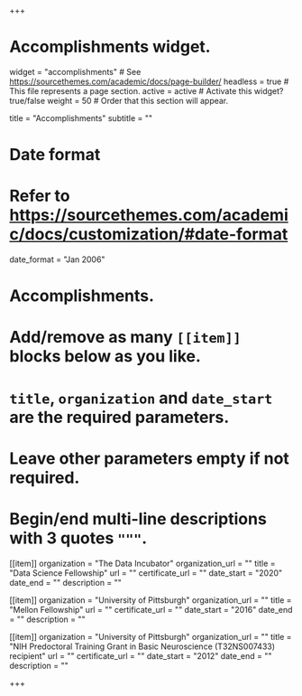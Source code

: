 +++
# Accomplishments widget.
widget = "accomplishments"  # See https://sourcethemes.com/academic/docs/page-builder/
headless = true  # This file represents a page section.
active = active  # Activate this widget? true/false
weight = 50  # Order that this section will appear.

title = "Accomplish&shy;ments"
subtitle = ""

# Date format
#   Refer to https://sourcethemes.com/academic/docs/customization/#date-format
date_format = "Jan 2006"

# Accomplishments.
#   Add/remove as many `[[item]]` blocks below as you like.
#   `title`, `organization` and `date_start` are the required parameters.
#   Leave other parameters empty if not required.
#   Begin/end multi-line descriptions with 3 quotes `"""`.

[[item]]
  organization = "The Data Incubator"
  organization_url = ""
  title = "Data Science Fellowship"
  url = ""
  certificate_url = ""
  date_start = "2020"
  date_end = ""
  description = ""

[[item]]
  organization = "University of Pittsburgh"
  organization_url = ""
  title = "Mellon Fellowship"
  url = ""
  certificate_url = ""
  date_start = "2016"
  date_end = ""
  description = ""
  
[[item]]
  organization = "University of Pittsburgh"
  organization_url = ""
  title = "NIH Predoctoral Training Grant in Basic Neuroscience (T32NS007433) recipient"
  url = ""
  certificate_url = ""
  date_start = "2012"
  date_end = ""
  description = ""

+++
